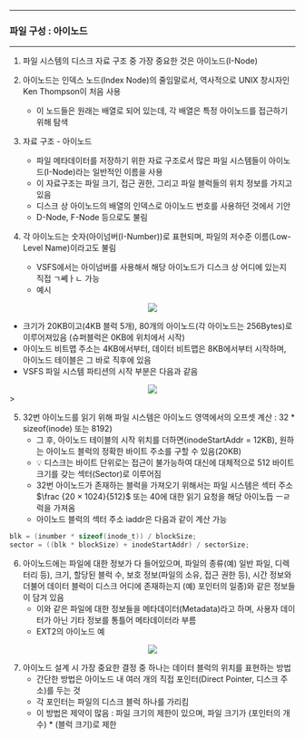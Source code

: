 -----
### 파일 구성 : 아이노드
-----
1. 파일 시스템의 디스크 자료 구조 중 가장 중요한 것은 아이노드(I-Node)
2. 아이노드는 인덱스 노드(Index Node)의 줄임말로서, 역사적으로 UNIX 창시자인 Ken Thompson이 처음 사용
   - 이 노드들은 원래는 배열로 되어 있는데, 각 배열은 특정 아이노드를 접근하기 위해 탐색

3. 자료 구조 - 아이노드
   - 파일 메타데이터를 저장하기 위한 자료 구조로서 많은 파일 시스템들이 아이노드(I-Node)라는 일반적인 이름을 사용
   - 이 자료구조는 파일 크기, 접근 권한, 그리고 파일 블럭들의 위치 정보를 가지고 있음
   - 디스크 상 아이노드의 배열의 인덱스로 아이노드 번호를 사용하던 것에서 기안
   - D-Node, F-Node 등으로도 불림

4. 각 아이노드는 숫자(아이넘버(I-Number))로 표현되며, 파일의 저수준 이름(Low-Level Name)이라고도 불림
   - VSFS에서는 아이넘버를 사용해서 해당 아이노드가 디스크 상 어디에 있는지 직접 ㄱ쎼ㅏㄴ 가능
   - 예시
<div align="center">
<img src="https://github.com/user-attachments/assets/c37620ab-12ba-4787-8bb7-4ec0def6e48a">
</div>

   - 크기가 20KB이고(4KB 블럭 5개), 80개의 아이노드(각 아이노드는 256Bytes)로 이루어져있음 (슈퍼블럭은 0KB에 위치에서 시작)
   - 아이노드 비트맵 주소는 4KB에서부터, 데이터 비트맵은 8KB에서부터 시작하며, 아이노드 테이블은 그 바로 직후에 있음
   - VSFS 파일 시스템 파티션의 시작 부분은 다음과 같음
<div align="center">
<img src="https://github.com/user-attachments/assets/c37620ab-12ba-4787-8bb7-4ec0def6e48a">
</div>>

5. 32번 아이노드를 읽기 위해 파일 시스템은 아이노드 영역에서의 오프셋 계산 : 32 * sizeof(inode) 또는 8192)
   - 그 후, 아이노드 테이블의 시작 위치를 더하면(inodeStartAddr = 12KB), 원하는 아이노드 블럭의 정확한 바이트 주소를 구할 수 있음(20KB)
   - 💡 디스크는 바이트 단위로는 접근이 불가능하여 대신에 대체적으로 512 바이트 크기를 갖는 섹터(Sector)로 이루어짐
   - 32번 아이노드가 존재하는 블럭을 가져오기 위해서는 파일 시스템은 섹터 주소 $\frac {20 × 1024}{512}$ 또는 40에 대한 읽기 요청을 해당 아이노듭 ㅡㄹ럭을 가져옴
   - 아이노드 블럭의 섹터 주소 iaddr은 다음과 같이 계산 가능
```c
blk = (inumber * sizeof(inode_t)) / blockSize;
sector = ((blk * blockSize) + inodeStartAddr) / sectorSize;
```

6. 아이노드에는 파일에 대한 정보가 다 들어있으며, 파일의 종류(예) 일반 파일, 디렉터리 등), 크기, 할당된 블럭 수, 보호 정보(파일의 소유, 접근 권한 등), 시간 정보와 더불어 데이터 블럭이 디스크 어디에 존재하는지 (예) 포인터의 일종)와 같은 정보들이 담겨 있음
   - 이와 같은 파일에 대한 정보들을 메타데이터(Metadata)라고 하며, 사용자 데이터가 아닌 기타 정보를 통틀어 메타데이터라 부름
   - EXT2의 아이노드 예
<div align="center">
<img src="https://github.com/user-attachments/assets/97728369-9e0f-46ac-adf7-6fbb751d4d4d">
</div>

7. 아이노드 설계 시 가장 중요한 결정 중 하나는 데이터 블럭의 위치를 표현하는 방법
   - 간단한 방법은 아이노드 내 여러 개의 직접 포인터(Direct Pointer, 디스크 주소)를 두는 것
   - 각 포인터는 파일의 디스크 블럭 하나를 가리킴
   - 이 방법은 제약이 많음 : 파일 크기의 제한이 있으며, 파일 크기가 (포인터의 개수) * (블럭 크기)로 제한

